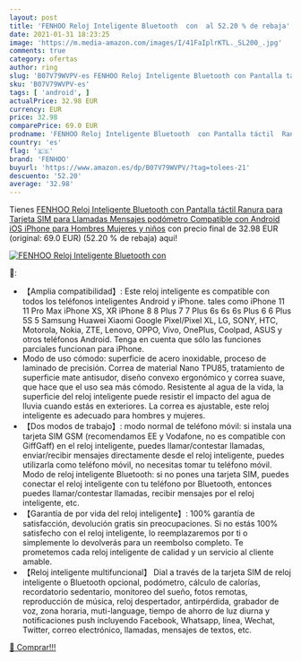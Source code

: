 ```yaml
---
layout: post
title: 'FENHOO Reloj Inteligente Bluetooth  con  al 52.20 % de rebaja'
date: 2021-01-31 18:23:25
image: 'https://m.media-amazon.com/images/I/41FaIplrKTL._SL200_.jpg'
comments: true
category: ofertas
author: ring
slug: 'B07V79WVPV-es FENHOO Reloj Inteligente Bluetooth con Pantalla táctil...'
sku: 'B07V79WVPV-es'
tags: [ 'android', ]
actualPrice: 32.98 EUR
currency: EUR
price: 32.98
comparePrice: 69.0 EUR
prodname: 'FENHOO Reloj Inteligente Bluetooth  con Pantalla táctil  Ranura para Tarjeta SIM  para Llamadas  Mensajes  podómetro  Compatible con Android  iOS  iPhone  para Hombres  Mujeres y niños'
country: 'es'
flag: '🇪🇸'
brand: 'FENHOO'
buyurl: 'https://www.amazon.es/dp/B07V79WVPV/?tag=tolees-21'
descuento: '52.20'
average: '32.98'
---
```


Tienes [FENHOO Reloj Inteligente Bluetooth  con Pantalla táctil  Ranura para Tarjeta SIM  para Llamadas  Mensajes  podómetro  Compatible con Android  iOS  iPhone  para Hombres  Mujeres y niños](https://www.amazon.es/dp/B07V79WVPV/?tag=tolees-21) con precio final de  32.98 EUR (original: 69.0 EUR) (52.20 %  de rebaja) aqui!

[![FENHOO Reloj Inteligente Bluetooth  con ](https://m.media-amazon.com/images/I/41FaIplrKTL._SL200_.jpg)](https://www.amazon.es/dp/B07V79WVPV/?tag=tolees-21)

🔎:

- 【Amplia compatibilidad】: Este reloj inteligente es compatible con todos los teléfonos inteligentes Android y iPhone. tales como iPhone 11 11 Pro Max iPhone XS, XR iPhone 8 8 Plus 7 7 Plus 6s 6s 6s Plus 6 6 Plus 5S 5 Samsung Huawei Xiaomi Google Pixel/Pixel XL, LG, SONY, HTC, Motorola, Nokia, ZTE, Lenovo, OPPO, Vivo, OnePlus, Coolpad, ASUS y otros teléfonos Android. Tenga en cuenta que sólo las funciones parciales funcionan para iPhone.
- Modo de uso cómodo: superficie de acero inoxidable, proceso de laminado de precisión. Correa de material Nano TPU85, tratamiento de superficie mate antisudor, diseño convexo ergonómico y correa suave, que hace que el uso sea más cómodo. Resistente al agua de la vida, la superficie del reloj inteligente puede resistir el impacto del agua de lluvia cuando estás en exteriores. La correa es ajustable, este reloj inteligente es adecuado para hombres y mujeres.
- 【Dos modos de trabajo】: modo normal de teléfono móvil: si instala una tarjeta SIM GSM (recomendamos EE y Vodafone, no es compatible con GiffGaff) en el reloj inteligente, puedes llamar/contestar llamadas, enviar/recibir mensajes directamente desde el reloj inteligente, puedes utilizarla como teléfono móvil, no necesitas tomar tu teléfono móvil. Modo de reloj inteligente Bluetooth: si no pones una tarjeta SIM, puedes conectar el reloj inteligente con tu teléfono por Bluetooth, entonces puedes llamar/contestar llamadas, recibir mensajes por el reloj inteligente, etc.
- 【Garantía de por vida del reloj inteligente】: 100% garantía de satisfacción, devolución gratis sin preocupaciones. Si no estás 100% satisfecho con el reloj inteligente, lo reemplazaremos por ti o simplemente lo devolverás para un reembolso completo. Te prometemos cada reloj inteligente de calidad y un servicio al cliente amable.
- 【Reloj inteligente multifuncional】 Dial a través de la tarjeta SIM de reloj inteligente o Bluetooth opcional, podómetro, cálculo de calorías, recordatorio sedentario, monitoreo del sueño, fotos remotas, reproducción de música, reloj despertador, antirpérdida, grabador de voz, zona horaria, muti-language, tiempo de ahorro de luz diurna y notificaciones push incluyendo Facebook, Whatsapp, línea, Wechat, Twitter, correo electrónico, llamadas, mensajes de textos, etc.

[🛒 Comprar!!!](https://www.amazon.es/dp/B07V79WVPV/?tag=tolees-21)
